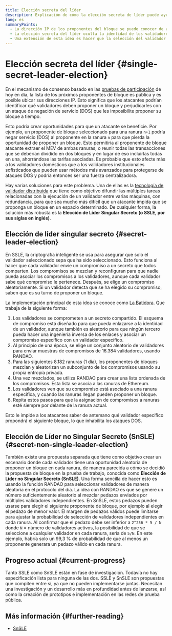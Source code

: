 ```yaml
---
title: Elección secreta del líder
description: Explicación de cómo la elección secreta de líder puede ayudar a proteger a los validadores contra ataques.
lang: es
summaryPoints:
  - La dirección IP de los proponentes del bloque se puede conocer de antemano, lo que los hace vulnerables a ataques.
  - La elección secreta del líder oculta la identidad de los validadores para que no se puedan conocer de antemano.
  - Una extensión de esta idea es hacer que la selección del validador sea aleatoria en cada ranura.
---
```


# Elección secreta del líder {#single-secret-leader-election}

En el mecanismo de consenso basado en las [pruebas de participación](/developers/docs/consensus-mechanisms/pos) de hoy en día, la lista de los próximos proponentes de bloque es pública y es posible ubicar sus direcciones IP. Esto significa que los atacantes podrían identificar qué validadores deben proponer un bloque y perjudicarles con un ataque de negación de servicio (DOS) que les imposibilite proponer su bloque a tiempo.

Esto podría crear oportunidades para que un atacante se beneficie. Por ejemplo, un proponente de bloque seleccionado para una ranura `n+1` podría negar servicio (DOS) al proponente en la ranura `n` para que pierda la oportunidad de proponer un bloque. Esto permitiría al proponente de bloque atacante extraer el MEV de ambas ranuras; o reunir todas las transacciones que se deberían dividido en dos bloques y en lugar de eso incluirlas todas en una, ahorrándose las tarifas asociadas. Es probable que esto afecte más a los validadores domésticos que a los validadores institucionales sofisticados que pueden usar métodos más avanzados para protegerse de ataques DOS y podría entonces ser una fuerza centralizadora.

Hay varias soluciones para este problema. Una de ellas es la [tecnología de validador distribuida](https://github.com/ethereum/distributed-validator-specs) que tiene como objetivo difundir las múltiples tareas relacionadas con la ejecución de un validador entre varias máquinas, con redundancia, para que sea mucho más difícil que un atacante impida que se proponga un bloque en un espacio determinado. De cualquier forma, la solución más robusta es la **Elección de Líder Singular Secreto (o SSLE, por sus siglas en inglés)**.

## Elección de líder singular secreto {#secret-leader-election}

En SSLE, la criptografía inteligente se usa para asegurar que solo el validador seleccionado sepa que ha sido seleccionado. Esto funciona al hacer que cada validador envíe un compromiso a un secreto que todos comparten. Los compromisos se mezclan y reconfiguran para que nadie pueda asociar los compromisos a los validadores, aunque cada validador sabe qué compromiso le pertenece. Después, se elige un compromiso aleatoriamente. Si un validador detecta que se ha elegido su compromiso, saben que es su turno de proponer un bloque.

La implementación principal de esta idea se conoce como [La Batidora](https://ethresear.ch/t/whisk-a-practical-shuffle-based-ssle-protocol-for-ethereum/11763). Que trabaja de la siguiente forma:

1. Los validadores se comprometen a un secreto compartido. El esquema de compromiso está diseñado para que pueda enlazarse a la identidad de un validador, aunque también es aleatorio para que ningún tercero pueda hacer una ingeniería inversa de los enlaces y asociar un compromiso específico con un validador específico.
2. Al principio de una época, se elige un conjunto aleatorio de validadores para enviar muestras de compromisos de 16.384 validadores, usando RANDAO.
3. Para las siguientes 8.182 ranuras (1 día), los proponentes de bloques mezclan y aleatorizan un subconjunto de los compromisos usando su propia entropía privada.
4. Una vez mezclados, se utiliza RANDAO para crear una lista ordenada de los compromisos. Esta lista se asocia a las ranuras de Ethereum.
5. Los validadores ven que su compromiso está asociado a una ranura específica, y cuando las ranuras llegan pueden proponer un bloque.
6. Repita estos pasos para que la asignación de compromisos a ranuras esté siempre por delante de la ranura actual.

Esto le impide a los atacantes saber de antemano qué validador específico propondrá el siguiente bloque, lo que inhabilita los ataques DOS.

## Elección de Líder no Singular Secreto (SnSLE) {#secret-non-single-leader-election}

También existe una propuesta separada que tiene como objetivo crear un escenario donde cada validador tiene una oportunidad aleatoria de proponer un bloque en cada ranura, de manera parecida a cómo se decidió la propuesta de bloque en la prueba de trabajo, conocida como **Elección de Líder no Singular Secreto (SnSLE)**. Una forma sencilla de hacer esto es usando la función RANDAO para seleccionar validadores de manera aleatoria en el protocolo del día. La idea con RANDAO es que se genere un número suficientemente aleatorio al mezclar pedazos enviados por múltiples validadores independientes. En SnSLE, estos pedazos pueden usarse para elegir el siguiente proponente de bloque, por ejemplo al elegir el pedazo de menor valor. El margen de pedazos válidos puede limitarse para ajustar la probabilidad de selección de validadores independientes en cada ranura. Al confirmar que el pedazo debe ser inferior a `2^256 * 5 / N` donde `N` = número de validadores activos, la posibilidad de que se seleccione a cualquier validador en cada ranura, sería de `5/N`. En este ejemplo, habría solo un 99,3 % de probabilidad de que al menos un proponente generara un pedazo válido en cada ranura.

## Progreso actual {#current-progress}

Tanto SSLE como SnSLE están en fase de investigación. Todavía no hay especificación lista para ninguna de las dos. SSLE y SnSLE son propuestas que compiten entre sí, ya que no pueden implementarse juntas. Necesitan una investigación y un desarrollo más en profundidad antes de lanzarse, así como la creación de prototipos e implementación en las redes de prueba pública.

## Más información {#further-reading}

- [SnSLE](https://ethresear.ch/t/secret-non-single-leader-election/11789)
